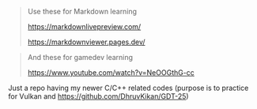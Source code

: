 
> Use these for Markdown learning
> 
> https://markdownlivepreview.com/
> 
> https://markdownviewer.pages.dev/

> And these for gamedev learning
>
> https://www.youtube.com/watch?v=NeOOGthG-cc
>
> 

Just a repo having my newer C/C++ related codes (purpose is to practice for Vulkan and https://github.com/DhruvKikan/GDT-25)




